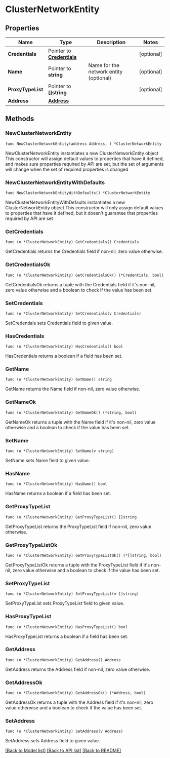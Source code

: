 # ClusterNetworkEntity

## Properties

Name | Type | Description | Notes
------------ | ------------- | ------------- | -------------
**Credentials** | Pointer to [**Credentials**](Credentials.md) |  | [optional] 
**Name** | Pointer to **string** | Name for the network entity (optional) | [optional] 
**ProxyTypeList** | Pointer to **[]string** |  | [optional] 
**Address** | [**Address**](Address.md) |  | 

## Methods

### NewClusterNetworkEntity

`func NewClusterNetworkEntity(address Address, ) *ClusterNetworkEntity`

NewClusterNetworkEntity instantiates a new ClusterNetworkEntity object
This constructor will assign default values to properties that have it defined,
and makes sure properties required by API are set, but the set of arguments
will change when the set of required properties is changed

### NewClusterNetworkEntityWithDefaults

`func NewClusterNetworkEntityWithDefaults() *ClusterNetworkEntity`

NewClusterNetworkEntityWithDefaults instantiates a new ClusterNetworkEntity object
This constructor will only assign default values to properties that have it defined,
but it doesn't guarantee that properties required by API are set

### GetCredentials

`func (o *ClusterNetworkEntity) GetCredentials() Credentials`

GetCredentials returns the Credentials field if non-nil, zero value otherwise.

### GetCredentialsOk

`func (o *ClusterNetworkEntity) GetCredentialsOk() (*Credentials, bool)`

GetCredentialsOk returns a tuple with the Credentials field if it's non-nil, zero value otherwise
and a boolean to check if the value has been set.

### SetCredentials

`func (o *ClusterNetworkEntity) SetCredentials(v Credentials)`

SetCredentials sets Credentials field to given value.

### HasCredentials

`func (o *ClusterNetworkEntity) HasCredentials() bool`

HasCredentials returns a boolean if a field has been set.

### GetName

`func (o *ClusterNetworkEntity) GetName() string`

GetName returns the Name field if non-nil, zero value otherwise.

### GetNameOk

`func (o *ClusterNetworkEntity) GetNameOk() (*string, bool)`

GetNameOk returns a tuple with the Name field if it's non-nil, zero value otherwise
and a boolean to check if the value has been set.

### SetName

`func (o *ClusterNetworkEntity) SetName(v string)`

SetName sets Name field to given value.

### HasName

`func (o *ClusterNetworkEntity) HasName() bool`

HasName returns a boolean if a field has been set.

### GetProxyTypeList

`func (o *ClusterNetworkEntity) GetProxyTypeList() []string`

GetProxyTypeList returns the ProxyTypeList field if non-nil, zero value otherwise.

### GetProxyTypeListOk

`func (o *ClusterNetworkEntity) GetProxyTypeListOk() (*[]string, bool)`

GetProxyTypeListOk returns a tuple with the ProxyTypeList field if it's non-nil, zero value otherwise
and a boolean to check if the value has been set.

### SetProxyTypeList

`func (o *ClusterNetworkEntity) SetProxyTypeList(v []string)`

SetProxyTypeList sets ProxyTypeList field to given value.

### HasProxyTypeList

`func (o *ClusterNetworkEntity) HasProxyTypeList() bool`

HasProxyTypeList returns a boolean if a field has been set.

### GetAddress

`func (o *ClusterNetworkEntity) GetAddress() Address`

GetAddress returns the Address field if non-nil, zero value otherwise.

### GetAddressOk

`func (o *ClusterNetworkEntity) GetAddressOk() (*Address, bool)`

GetAddressOk returns a tuple with the Address field if it's non-nil, zero value otherwise
and a boolean to check if the value has been set.

### SetAddress

`func (o *ClusterNetworkEntity) SetAddress(v Address)`

SetAddress sets Address field to given value.



[[Back to Model list]](../README.md#documentation-for-models) [[Back to API list]](../README.md#documentation-for-api-endpoints) [[Back to README]](../README.md)


